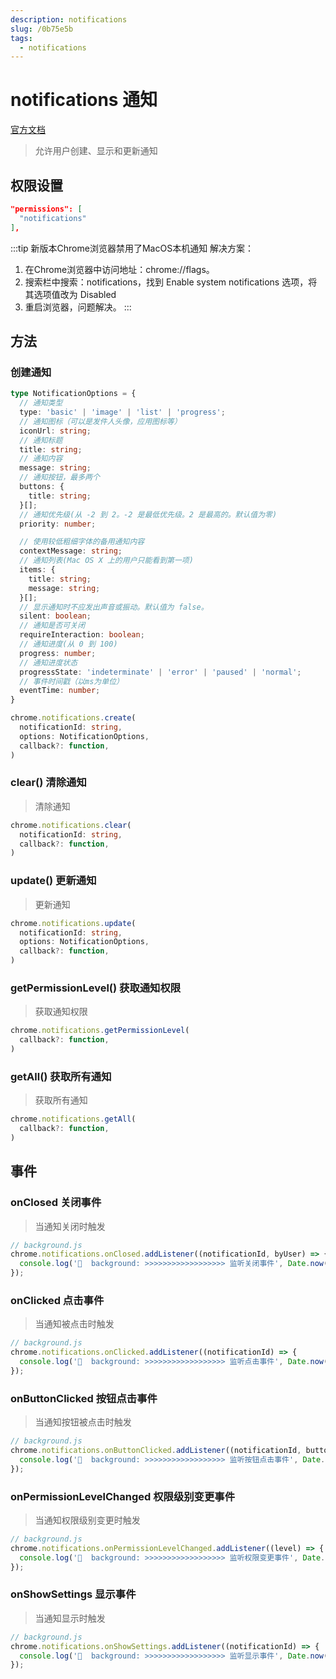 ```yaml
---
description: notifications
slug: /0b75e5b
tags: 
  - notifications
---
```

# notifications 通知
[官方文档](https://developer.chrome.com/docs/extensions/reference/notifications)

> 允许用户创建、显示和更新通知

## 权限设置

```json
"permissions": [
  "notifications"
],
```

:::tip  新版本Chrome浏览器禁用了MacOS本机通知
解决方案： 
1. 在Chrome浏览器中访问地址：chrome://flags。 
2. 搜索栏中搜索：notifications，找到 Enable system notifications 选项，将其选项值改为 Disabled
3. 重启浏览器，问题解决。
:::


## 方法

### 创建通知

```ts
type NotificationOptions = {
  // 通知类型
  type: 'basic' | 'image' | 'list' | 'progress';
  // 通知图标（可以是发件人头像，应用图标等）
  iconUrl: string;
  // 通知标题
  title: string;
  // 通知内容
  message: string;
  // 通知按钮，最多两个
  buttons: {
    title: string;
  }[];
  // 通知优先级(从 -2 到 2。-2 是最低优先级。2 是最高的。默认值为零)
  priority: number;

  // 使用较低粗细字体的备用通知内容
  contextMessage: string;
  // 通知列表(Mac OS X 上的用户只能看到第一项)
  items: {
    title: string;
    message: string;
  }[];
  // 显示通知时不应发出声音或振动。默认值为 false。
  silent: boolean;
  // 通知是否可关闭
  requireInteraction: boolean;
  // 通知进度(从 0 到 100)
  progress: number;
  // 通知进度状态
  progressState: 'indeterminate' | 'error' | 'paused' | 'normal';
  // 事件时间戳（以ms为单位）
  eventTime: number;
}

chrome.notifications.create(
  notificationId: string,
  options: NotificationOptions,
  callback?: function,
)
```


### clear() 清除通知
> 清除通知

```ts
chrome.notifications.clear(
  notificationId: string,
  callback?: function,
)
```


### update() 更新通知
> 更新通知

```ts
chrome.notifications.update(
  notificationId: string,
  options: NotificationOptions,
  callback?: function,
)
```

### getPermissionLevel() 获取通知权限
> 获取通知权限

```ts
chrome.notifications.getPermissionLevel(
  callback?: function,
)
```

### getAll() 获取所有通知
> 获取所有通知

```ts
chrome.notifications.getAll(
  callback?: function,
)
```

## 事件

### onClosed 关闭事件
> 当通知关闭时触发

```js
// background.js
chrome.notifications.onClosed.addListener((notificationId, byUser) => {
  console.log('🍄  background: >>>>>>>>>>>>>>>>>> 监听关闭事件', Date.now(), notificationId, byUser);
});
```

### onClicked 点击事件
> 当通知被点击时触发

```js
// background.js
chrome.notifications.onClicked.addListener((notificationId) => {
  console.log('🍄  background: >>>>>>>>>>>>>>>>>> 监听点击事件', Date.now(), notificationId);
});
```


### onButtonClicked 按钮点击事件
> 当通知按钮被点击时触发

```js
// background.js
chrome.notifications.onButtonClicked.addListener((notificationId, buttonIndex) => {
  console.log('🍄  background: >>>>>>>>>>>>>>>>>> 监听按钮点击事件', Date.now(), notificationId, buttonIndex);
});
```

### onPermissionLevelChanged 权限级别变更事件
> 当通知权限级别变更时触发

```js
// background.js
chrome.notifications.onPermissionLevelChanged.addListener((level) => {
  console.log('🍄  background: >>>>>>>>>>>>>>>>>> 监听权限变更事件', Date.now(), level);
});
```

### onShowSettings 显示事件
> 当通知显示时触发

```js
// background.js
chrome.notifications.onShowSettings.addListener((notificationId) => {
  console.log('🍄  background: >>>>>>>>>>>>>>>>>> 监听显示事件', Date.now(), notificationId);
});
```
